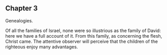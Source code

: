 ## Chapter 3

Genealogies.

Of all the families of Israel, none were so illustrious as the family of David: here we have a full account of it. From this family, as concerning the flesh, Christ came. The attentive observer will perceive that the children of the righteous enjoy many advantages.


